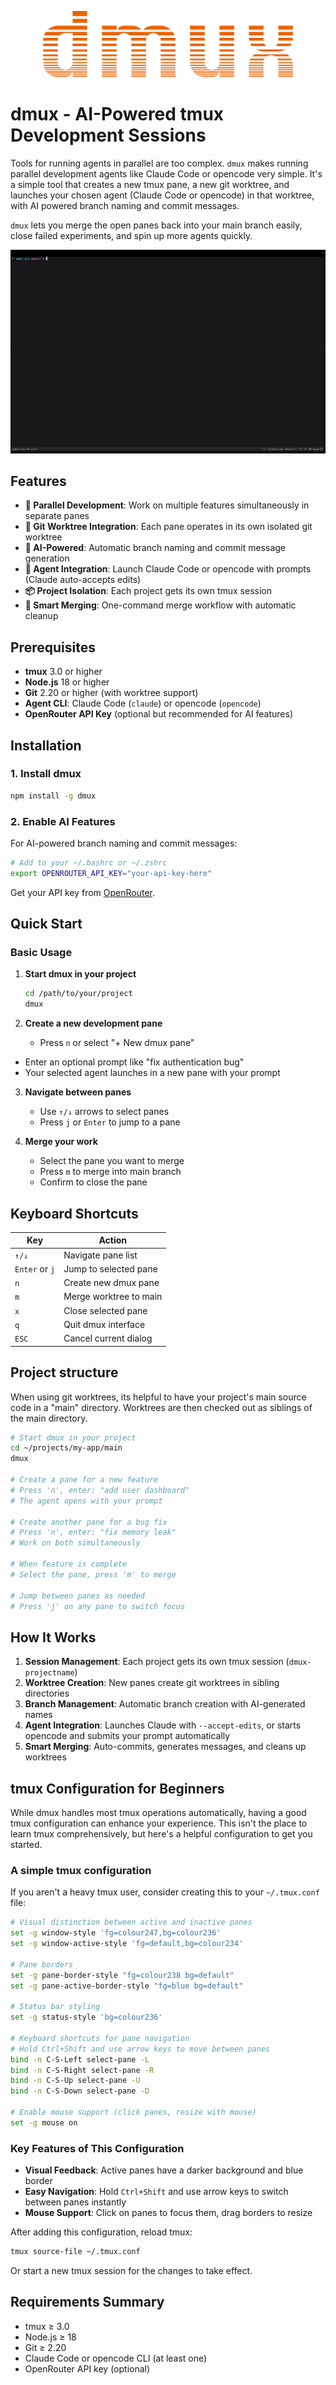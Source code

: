 <p align="center">
  <img src="./dmux.png" alt="dmux logo" width="400" />
</p>

# dmux - AI-Powered tmux Development Sessions

Tools for running agents in parallel are too complex. `dmux` makes running parallel development agents like Claude Code or opencode very simple. It's a simple tool that creates a new tmux pane, a new git worktree, and launches your chosen agent (Claude Code or opencode) in that worktree, with AI powered branch naming and commit messages.

`dmux` lets you merge the open panes back into your main branch easily, close failed experiments, and spin up more agents quickly.

![dmux demo](./screen.gif)

## Features

- **🚀 Parallel Development**: Work on multiple features simultaneously in separate panes
- **🌳 Git Worktree Integration**: Each pane operates in its own isolated git worktree
- **🤖 AI-Powered**: Automatic branch naming and commit message generation
- **🎯 Agent Integration**: Launch Claude Code or opencode with prompts (Claude auto-accepts edits)
- **📦 Project Isolation**: Each project gets its own tmux session
- **🔄 Smart Merging**: One-command merge workflow with automatic cleanup

## Prerequisites

- **tmux** 3.0 or higher
- **Node.js** 18 or higher  
- **Git** 2.20 or higher (with worktree support)
- **Agent CLI**: Claude Code (`claude`) or opencode (`opencode`)
- **OpenRouter API Key** (optional but recommended for AI features)

## Installation

### 1. Install dmux

```bash
npm install -g dmux
```

### 2. Enable AI Features

For AI-powered branch naming and commit messages:

```bash
# Add to your ~/.bashrc or ~/.zshrc
export OPENROUTER_API_KEY="your-api-key-here"
```

Get your API key from [OpenRouter](https://openrouter.ai/).

## Quick Start

### Basic Usage

1. **Start dmux in your project**
   ```bash
   cd /path/to/your/project
   dmux
   ```

2. **Create a new development pane**
   - Press `n` or select "+ New dmux pane"
- Enter an optional prompt like "fix authentication bug"
- Your selected agent launches in a new pane with your prompt

3. **Navigate between panes**
   - Use `↑/↓` arrows to select panes
   - Press `j` or `Enter` to jump to a pane

4. **Merge your work**
   - Select the pane you want to merge
   - Press `m` to merge into main branch
   - Confirm to close the pane

## Keyboard Shortcuts

| Key | Action |
|-----|--------|
| `↑/↓` | Navigate pane list |
| `Enter` or `j` | Jump to selected pane |
| `n` | Create new dmux pane |
| `m` | Merge worktree to main |
| `x` | Close selected pane |
| `q` | Quit dmux interface |
| `ESC` | Cancel current dialog |

## Project structure

When using git worktrees, its helpful to have your project's main source code in a "main" directory. Worktrees are then checked out as siblings of the main directory.

```bash
# Start dmux in your project
cd ~/projects/my-app/main
dmux

# Create a pane for a new feature
# Press 'n', enter: "add user dashboard"
# The agent opens with your prompt

# Create another pane for a bug fix
# Press 'n', enter: "fix memory leak"
# Work on both simultaneously

# When feature is complete
# Select the pane, press 'm' to merge

# Jump between panes as needed
# Press 'j' on any pane to switch focus
```

## How It Works

1. **Session Management**: Each project gets its own tmux session (`dmux-projectname`)
2. **Worktree Creation**: New panes create git worktrees in sibling directories
3. **Branch Management**: Automatic branch creation with AI-generated names
4. **Agent Integration**: Launches Claude with `--accept-edits`, or starts opencode and submits your prompt automatically
5. **Smart Merging**: Auto-commits, generates messages, and cleans up worktrees

## tmux Configuration for Beginners

While dmux handles most tmux operations automatically, having a good tmux configuration can enhance your experience. This isn't the place to learn tmux comprehensively, but here's a helpful configuration to get you started.

### A simple tmux configuration

If you aren't a heavy tmux user, consider creating this to your `~/.tmux.conf` file:

```bash
# Visual distinction between active and inactive panes
set -g window-style 'fg=colour247,bg=colour236'
set -g window-active-style 'fg=default,bg=colour234'

# Pane borders
set -g pane-border-style "fg=colour238 bg=default"
set -g pane-active-border-style "fg=blue bg=default"

# Status bar styling
set -g status-style 'bg=colour236'

# Keyboard shortcuts for pane navigation
# Hold Ctrl+Shift and use arrow keys to move between panes
bind -n C-S-Left select-pane -L
bind -n C-S-Right select-pane -R
bind -n C-S-Up select-pane -U
bind -n C-S-Down select-pane -D

# Enable mouse support (click panes, resize with mouse)
set -g mouse on
```

### Key Features of This Configuration

- **Visual Feedback**: Active panes have a darker background and blue border
- **Easy Navigation**: Hold `Ctrl+Shift` and use arrow keys to switch between panes instantly
- **Mouse Support**: Click on panes to focus them, drag borders to resize

After adding this configuration, reload tmux:
```bash
tmux source-file ~/.tmux.conf
```

Or start a new tmux session for the changes to take effect.

## Requirements Summary

- tmux ≥ 3.0
- Node.js ≥ 18
- Git ≥ 2.20
- Claude Code or opencode CLI (at least one)
- OpenRouter API key (optional)
